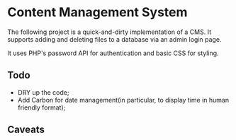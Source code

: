 # Content Management System

The following project is a quick-and-dirty implementation of a CMS.
It supports adding and deleting files to a database via an admin login page.

It uses PHP's password API for authentication and basic CSS for styling.

## Todo

- DRY up the code;
- Add Carbon for date management(in particular, to display time in human
 friendly format);

## Caveats

